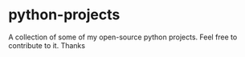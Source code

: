 # python-projects
A collection of some of my open-source python projects. Feel free to contribute to it. Thanks

